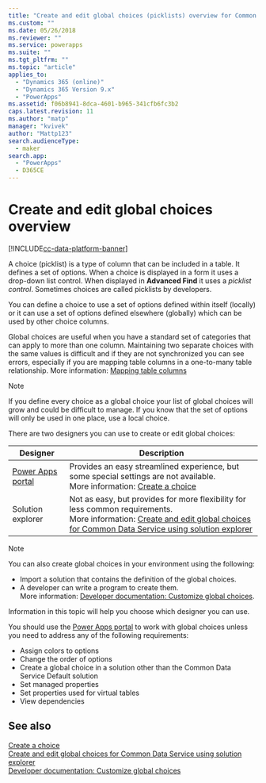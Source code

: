 ```yaml
---
title: "Create and edit global choices (picklists) overview for Common Data Service | MicrosoftDocs"
ms.custom: ""
ms.date: 05/26/2018
ms.reviewer: ""
ms.service: powerapps
ms.suite: ""
ms.tgt_pltfrm: ""
ms.topic: "article"
applies_to: 
  - "Dynamics 365 (online)"
  - "Dynamics 365 Version 9.x"
  - "PowerApps"
ms.assetid: f06b8941-8dca-4601-b965-341cfb6fc3b2
caps.latest.revision: 11
ms.author: "matp"
manager: "kvivek"
author: "Mattp123"
search.audienceType: 
  - maker
search.app: 
  - "PowerApps"
  - D365CE
---
```

# Create and edit global choices overview 

[!INCLUDE[cc-data-platform-banner](../../includes/cc-data-platform-banner.md)]

A choice (picklist) is a type of column that can be included in a table. It defines a set of options. When a choice is displayed in a form it uses a drop-down list control. When displayed in **Advanced Find** it uses a *picklist control*. Sometimes choices are called picklists by developers.  
  
You can define a choice  to use a set of options defined within itself (locally) or it can use a set of options defined elsewhere (globally) which can be used by other choice  columns. 

Global choices are useful when you have a standard set of categories that can apply to more than one column. Maintaining two separate choices with the same values is difficult and if they are not synchronized you can see errors, especially if you are mapping table columns in a one-to-many table relationship. More information:  [Mapping table columns](map-entity-fields.md)

> [!NOTE]
> If you define every choice as a global choice your list of global choices will grow and could be difficult to manage. If you know that the set of options will only be used in one place, use a local choice.

There are two designers you can use to create or edit global choices:

|Designer| Description|
|--|--|
|[Power Apps portal](https://make.powerapps.com/?utm_source=padocs&utm_medium=linkinadoc&utm_campaign=referralsfromdoc)|Provides an easy streamlined experience, but some special settings are not available.<br />More information: [Create a choice ](custom-picklists.md) |
|Solution explorer|Not as easy, but provides for more flexibility for less common requirements. <br />More information: [Create and edit global choices for Common Data Service using solution explorer](create-edit-global-option-sets-solution-explorer.md) |

> [!NOTE]
> You can also create global choices in your environment using the following:
> - Import a solution that contains the definition of the global choices.
> - A developer can write a program to create them. <br />More information: [Developer documentation: Customize global choices](/dynamics365/customer-engagement/developer/org-service/customize-global-option-sets).

Information in this topic will help you choose which designer you can use. 

You should use the [Power Apps portal](https://make.powerapps.com/?utm_source=padocs&utm_medium=linkinadoc&utm_campaign=referralsfromdoc) to work with global choices unless you need to address any of the following requirements:

- Assign colors to options
- Change the order of options
- Create a global choice in a solution other than the Common Data Service Default solution
- Set managed properties
- Set properties used for virtual tables
- View dependencies

## See also

[Create a choice ](custom-picklists.md)<br />
[Create and edit global choices for Common Data Service using solution explorer](create-edit-global-option-sets-solution-explorer.md)<br />
[Developer documentation: Customize global choices](/dynamics365/customer-engagement/developer/org-service/customize-global-option-sets)
  

 
